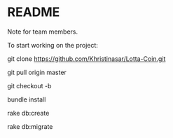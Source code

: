 # README

Note for team members.

To start working on the project:  

git clone https://github.com/Khristinasar/Lotta-Coin.git

git pull origin master

git checkout -b <your name of the branch>

bundle install

rake db:create

rake db:migrate
